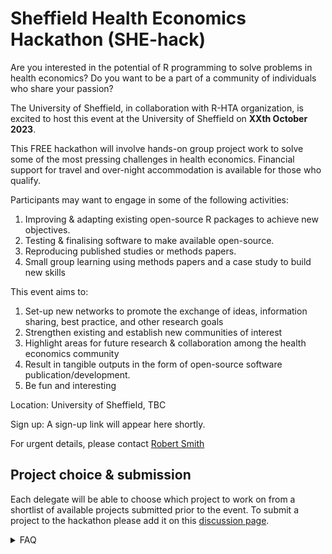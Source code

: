 # Sheffield Health Economics Hackathon (SHE-hack)

Are you interested in the potential of R programming to solve problems in health economics? Do you want to be a part of a community of individuals who share your passion? 

The University of Sheffield, in collaboration with R-HTA organization, is excited to host this event at the University of Sheffield on **XXth October 2023**. 

This FREE hackathon will involve hands-on group project work to solve some of the most pressing challenges in health economics. Financial support for travel and over-night accommodation is available for those who qualify.

Participants may want to engage in some of the following activities:

1. Improving & adapting existing open-source R packages to achieve new objectives.
2. Testing & finalising software to make available open-source.
3. Reproducing published studies or methods papers.
4. Small group learning using methods papers and a case study to build new skills

This event aims to:
1. Set-up new networks to promote the exchange of ideas, information sharing, best practice, and other research goals
2. Strengthen existing and establish new communities of interest
3. Highlight areas for future research & collaboration among the health economics community
4. Result in tangible outputs in the form of open-source software publication/development.
5. Be fun and interesting

Location: University of Sheffield, TBC

Sign up: A sign-up link will appear here shortly.

For urgent details, please contact [Robert Smith](robert.smith@sheffield.ac.uk)



## Project choice & submission
Each delegate will be able to choose which project to work on from a shortlist of available projects submitted prior to the event.
To submit a project to the hackathon please add it on this [discussion page](https://github.com/orgs/SheffieldHealthEcon-Hack/discussions/2).

<details><summary>FAQ</summary>
<p>

## FAQ

**What is a hackathon?**  
A hackathon is an event where participants can learn, build & share their creations over the course of the day in a relaxed and welcoming atmosphere. You don’t have to be a programmer.
 
**Is there any finacial support available?**  
Yes. We have a small budget to help attendees with travel and over-night accommodation costs. Please email robert.smith@sheffield.ac.uk.

**Is the event open to everyone?**    
Yes, open to all. Must be over 18.
​
**I'm not a great programmer, can I still attend?**  
Please apply to attend. The most important thing is enthusiasm and a willingness to learn. We are interested in people who have expertise in cost-effectiveness and/or health economics but are not programmers, and the other way around.

**Is there a maximum number of attendees?**    
Yes. Places are limited. Please apply via the link and we will let you know if you have been offered a place after registration closes.

**What problems will we work on?**    
Before the start of the event we will hold an open discussion (on GitHub) about what particular problems and learning outcomes are most appropriate for the session.Then at the event itself, the projects will be outlined and participants will be able to pick and choose which projects to be involved in.

**Will there be food?**
Yes, all day we'll make sure to keep people watered and caffeinated! We will be providing lunch. Indicate when you apply about your particular dietary requirements.

**I have more questions**
Please send an email to robert.smith@sheffield.ac.uk with any further questions.

</p>
</details>


